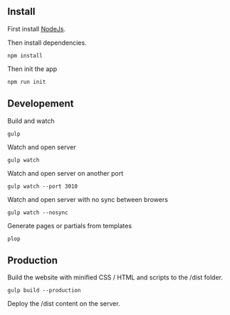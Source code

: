 ## Install

First install [NodeJs](https://nodejs.org/en/download/).

Then install dependencies.

    npm install

Then init the app

    npm run init

## Developement

Build and watch

    gulp

Watch and open server

    gulp watch

Watch and open server on another port

    gulp watch --port 3010

Watch and open server with no sync between browers

    gulp watch --nosync

Generate pages or partials from templates

    plop

## Production

Build the website with minified CSS / HTML and scripts to the /dist folder.

    gulp build --production

Deploy the /dist content on the server.
